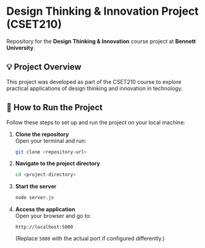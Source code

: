 
# Design Thinking & Innovation Project (CSET210)

Repository for the **Design Thinking & Innovation** course project at **Bennett University**.

## 💡 Project Overview

This project was developed as part of the CSET210 course to explore practical applications of design thinking and innovation in technology.

## 🚀 How to Run the Project

Follow these steps to set up and run the project on your local machine:

1. **Clone the repository**  
   Open your terminal and run:
   ```bash
   git clone <repository-url>
   ```

2. **Navigate to the project directory**  
   ```bash
   cd <project-directory>
   ```


3. **Start the server**  
   ```bash
   node server.js
   ```

4. **Access the application**  
   Open your browser and go to:
   ```
   http://localhost:5000
   ```
   (Replace `5000` with the actual port if configured differently.)
